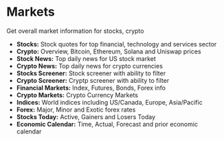 # **Markets**
  
  
Get overall market information for stocks, crypto 
- **Stocks:** Stock quotes for top financial, technology and services sector
- **Crypto:** Overview, Bitcoin, Ethereum, Solana and Uniswap prices
- **Stock News:** Top daily news for US stock market
- **Crypto News:** Top daily news for crypto currencies
- **Stocks Screener:** Stock screener with ability to filter
- **Crypto Screener:** Cryptp screener with ability to filter
- **Financial Markets:** Index, Futures, Bonds, Forex info
- **Crypto Markets:** Crypto Currency Markets
- **Indices:** World indices including US/Canada, Europe, Asia/Pacific
- **Forex:** Major, Minor and Exotic forex rates
- **Stocks Today:** Active, Gainers and Losers Today
- **Economic Calendar:** Time, Actual, Forecast and prior economic calendar
